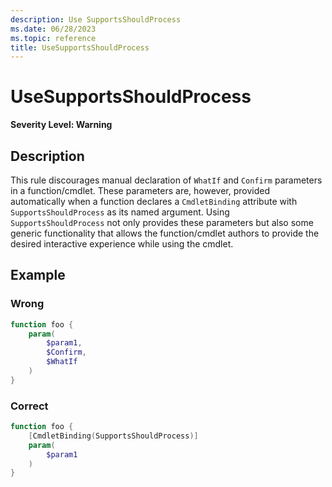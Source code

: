 ```yaml
---
description: Use SupportsShouldProcess
ms.date: 06/28/2023
ms.topic: reference
title: UseSupportsShouldProcess
---
```

# UseSupportsShouldProcess

**Severity Level: Warning**

## Description

This rule discourages manual declaration of `WhatIf` and `Confirm` parameters in a function/cmdlet.
These parameters are, however, provided automatically when a function declares a `CmdletBinding`
attribute with `SupportsShouldProcess` as its named argument. Using `SupportsShouldProcess` not only
provides these parameters but also some generic functionality that allows the function/cmdlet
authors to provide the desired interactive experience while using the cmdlet.

## Example

### Wrong

```powershell
function foo {
    param(
        $param1,
        $Confirm,
        $WhatIf
    )
}
```

### Correct

```powershell
function foo {
    [CmdletBinding(SupportsShouldProcess)]
    param(
        $param1
    )
}
```
